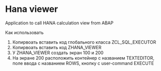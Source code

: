 # Hana viewer
 Application to call HANA calculation view from ABAP
 
 Как использовать
 
 1. Копирвоать вставить код глобального класса ZCL_SQL_EXECUTOR
 2. Копирвоать вставить код ZHANA_VIEWER
 3. У ZHANA_VIEWER создать экран 100 и 200
 4. На экране 200 расположить контейнер с названием TEXTEDITOR, поле ввода с названием ROWS, кнопку с user-command EXECUTE
